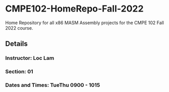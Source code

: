 # CMPE102-HomeRepo-Fall-2022

Home Repository for all x86 MASM Assembly projects for the CMPE 102 Fall 2022 course.

## Details

### Instructor: Loc Lam

### Section: 01

### Dates and Times: TueThu 0900 - 1015
